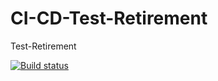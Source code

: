 # CI-CD-Test-Retirement
Test-Retirement

[![Build status](https://build.appcenter.ms/v0.1/apps/de970b19-2b8e-4ea6-9756-6fdeed733214/branches/dev/badge)](https://appcenter.ms)
